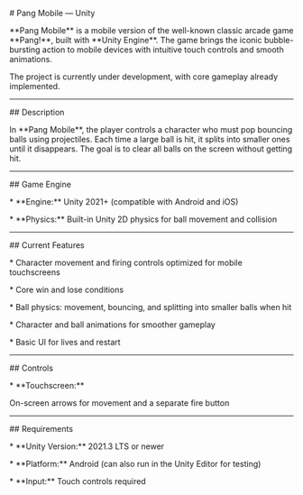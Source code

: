 \# Pang Mobile — Unity



\*\*Pang Mobile\*\* is a mobile version of the well-known classic arcade game \*\*Pang!\*\*, built with \*\*Unity Engine\*\*. The game brings the iconic bubble-bursting action to mobile devices with intuitive touch controls and smooth animations.



The project is currently under development, with core gameplay already implemented.



---



\## Description



In \*\*Pang Mobile\*\*, the player controls a character who must pop bouncing balls using projectiles. Each time a large ball is hit, it splits into smaller ones until it disappears. The goal is to clear all balls on the screen without getting hit.



---



\## Game Engine



\* \*\*Engine:\*\* Unity 2021+ (compatible with Android and iOS)

\* \*\*Physics:\*\* Built-in Unity 2D physics for ball movement and collision



---



\## Current Features



\* Character movement and firing controls optimized for mobile touchscreens

\* Core win and lose conditions

\* Ball physics: movement, bouncing, and splitting into smaller balls when hit

\* Character and ball animations for smoother gameplay

\* Basic UI for  lives and restart



---



\## Controls



\* \*\*Touchscreen:\*\*



On-screen arrows for movement and a separate fire button



---



\## Requirements



\* \*\*Unity Version:\*\* 2021.3 LTS or newer

\* \*\*Platform:\*\* Android (can also run in the Unity Editor for testing)

\* \*\*Input:\*\* Touch controls required






